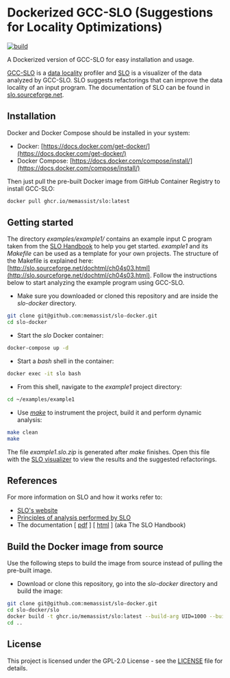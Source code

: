 # Dockerized GCC-SLO (Suggestions for Locality Optimizations)

[![build](https://github.com/memassist/slo-docker/workflows/build/badge.svg)](https://github.com/memassist/slo-docker/actions)

A Dockerized version of GCC-SLO for easy installation and usage.

[GCC-SLO](https://sourceforge.net/projects/slo/files/gcc-slo/) is a
[data locality](https://en.wikipedia.org/wiki/Locality_of_reference) profiler and
[SLO](https://sourceforge.net/projects/slo/files/slo/) is a visualizer of the data analyzed by GCC-SLO.
SLO suggests refactorings that can improve the data locality of an input program. The documentation of SLO
can be found in [slo.sourceforge.net](http://slo.sourceforge.net/).

## Installation

Docker and Docker Compose should be installed in your system:

- Docker: [https://docs.docker.com/get-docker/](https://docs.docker.com/get-docker/)
- Docker Compose: [https://docs.docker.com/compose/install/](https://docs.docker.com/compose/install/)

Then just pull the pre-built Docker image from GitHub Container Registry to install GCC-SLO:
```bash
docker pull ghcr.io/memassist/slo:latest
```

## Getting started

The directory *examples/example1/* contains an example input C program taken from the
[SLO Handbook](http://slo.sourceforge.net/dochtml/ch04s03.html) to help you get started.
*example1* and its *Makefile* can be used as a template for your own projects. The structure of the Makefile
is explained here: [http://slo.sourceforge.net/dochtml/ch04s03.html](http://slo.sourceforge.net/dochtml/ch04s03.html).
Follow the instructions below to start analyzing the example program using GCC-SLO.

- Make sure you downloaded or cloned this repository and are inside the *slo-docker* directory.
``` bash
git clone git@github.com:memassist/slo-docker.git
cd slo-docker
```

- Start the *slo* Docker container:
``` bash
docker-compose up -d
```

- Start a *bash* shell in the container:
``` bash
docker exec -it slo bash
```

- From this shell, navigate to the *example1* project directory:
``` bash
cd ~/examples/example1
```

- Use *[make](https://en.wikipedia.org/wiki/Makefile)* to instrument the project, build it and perform dynamic analysis:
``` bash
make clean
make
```

The file *example1.slo.zip* is generated after *make* finishes. Open this file with the
[SLO visualizer](https://sourceforge.net/projects/slo/files/slo/) to view the results and the suggested refactorings.

## References

For more information on SLO and how it works refer to:

- [SLO's website](http://slo.sourceforge.net/)
- [Principles of analysis performed by SLO](http://slo.sourceforge.net/principles.php)
- The documentation [ [pdf](http://slo.sourceforge.net/slo_doc.pdf) ] [ [html](http://slo.sourceforge.net/dochtml/) ] (aka The SLO Handbook)

## Build the Docker image from source

Use the following steps to build the image from source instead of pulling the pre-built image.

- Download or clone this repository, go into the *slo-docker* directory and build the image:
``` bash
git clone git@github.com:memassist/slo-docker.git
cd slo-docker/slo
docker build -t ghcr.io/memassist/slo:latest --build-arg UID=1000 --build-arg GID=1000 .
cd ..
```

## License

This project is licensed under the GPL-2.0 License - see the [LICENSE](LICENSE) file for details.

